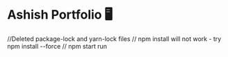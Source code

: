 # Ashish Portfolio 🖥️

//Deleted package-lock and yarn-lock files
// npm install will not work - try npm install --force
// npm start run
